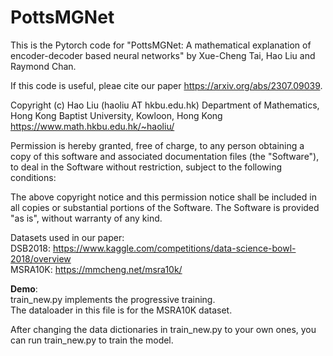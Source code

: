# PottsMGNet

This is the Pytorch code for "PottsMGNet: A mathematical explanation of encoder-decoder based neural networks" by Xue-Cheng Tai, Hao Liu and Raymond Chan.

If this code is useful, pleae cite our paper
https://arxiv.org/abs/2307.09039.

Copyright (c) Hao Liu (haoliu AT hkbu.edu.hk)
Department of Mathematics,
Hong Kong Baptist University,
Kowloon, Hong Kong
https://www.math.hkbu.edu.hk/~haoliu/

Permission is hereby granted, free of charge, to any person obtaining a copy of this software and associated documentation files (the "Software"), to deal in the Software without restriction, subject to the following conditions:

The above copyright notice and this permission notice shall be included in all copies or substantial portions of the Software. The Software is provided "as is", without warranty of any kind.

Datasets used in our paper:<br />
DSB2018: https://www.kaggle.com/competitions/data-science-bowl-2018/overview <br />
MSRA10K: https://mmcheng.net/msra10k/

**Demo**:<br />
train_new.py implements the progressive training.<br />
The dataloader in this file is for the MSRA10K dataset.

After changing the data dictionaries in train_new.py to your own ones, you can run train_new.py to train the model.



